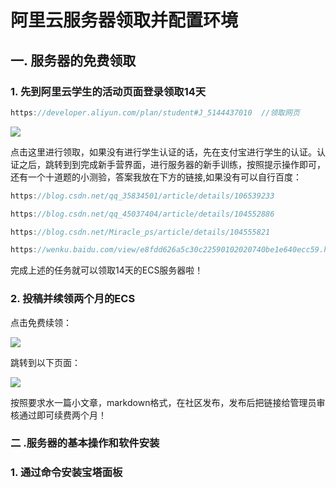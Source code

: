 # 阿里云服务器领取并配置环境

## 一. 服务器的免费领取

### 1. 先到阿里云学生的活动页面登录领取14天

```java
https://developer.aliyun.com/plan/student#J_5144437010  //领取网页 
```

![](D:\markdown\image\p6.png)

点击这里进行领取，如果没有进行学生认证的话，先在支付宝进行学生的认证。认证之后，跳转到到完成新手营界面，进行服务器的新手训练，按照提示操作即可，还有一个十道题的小测验，答案我放在下方的链接,如果没有可以自行百度：

```java
https://blog.csdn.net/qq_35834501/article/details/106539233

https://blog.csdn.net/qq_45037404/article/details/104552886

https://blog.csdn.net/Miracle_ps/article/details/104555821

https://wenku.baidu.com/view/e8fdd626a5c30c22590102020740be1e640ecc59.html
```

完成上述的任务就可以领取14天的ECS服务器啦！

### 2. 投稿并续领两个月的ECS

点击免费续领：

![](D:\markdown\image\p7.png)

跳转到以下页面：

![](D:\markdown\image\p8.png)

按照要求水一篇小文章，markdown格式，在社区发布，发布后把链接给管理员审核通过即可续费两个月！

### 二 .服务器的基本操作和软件安装

### 1. 通过命令安装宝塔面板

